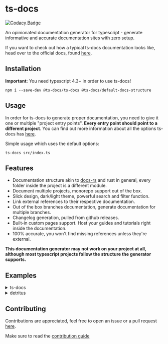 # ts-docs

[![Codacy Badge](https://api.codacy.com/project/badge/Grade/1ad389cd1f3f4a848bf8b47898b53388)](https://app.codacy.com/gh/ts-docs/ts-docs?utm_source=github.com&utm_medium=referral&utm_content=ts-docs/ts-docs&utm_campaign=Badge_Grade_Settings)

An opinionated documentation generator for typescript - generate informative and accurate documentation sites with zero setup.

If you want to check out how a typical ts-docs documentation looks like, head over to the official docs, found [here](https://ts-docs.github.io/ts-docs/index.html).

## Installation

**Important:** You need typescript 4.3+ in order to use ts-docs!

```
npm i --save-dev @ts-docs/ts-docs @ts-docs/default-docs-structure 
```

## Usage 

In order for ts-docs to generate proper documentation, you need to give it one or multiple "project entry points". **Every entry point should point to a different project**. You can find out more information about all the options ts-docs has [here](https://ts-docs.github.io/ts-docs/pages/Guides/Options.html).

Simple usage which uses the default options:
```
ts-docs src/index.ts
```

## Features

- Documentation structure akin to [docs-rs](https://docs.rs/) and rust in general, every folder inside the project is a different module. 
- Document multiple projects, monorepo support out of the box.
- Slick design, dark/light theme, powerful search and filter function.
- Link external references to their respective documentation.
- Out of the box branches documentation, generate documentation for multiple branches.
- Changelog generation, pulled from github releases.
- Built-in custom pages support. Host your guides and tutorials right inside the documentation.
- 100% accurate, you won't find missing references unless they're external.

**This documentation generator may not work on your project at all, although most typescript projects follow the structure the generator supports.**

## Examples

<details>
<summary>ts-docs</summary>
<img src="https://i.imgur.com/8FpQb1F.png">
</details>

<details>
<summary>detritus</summary>
<img src="https://i.imgur.com/yBtBsg4.png">
</details>


## Contributing

Contributions are appreciated, feel free to open an issue or a pull request [here](https://github.com/ts-docs/ts-docs).

Make sure to read the [contribution guide](https://github.com/ts-docs/ts-docs/blob/main/.github/CONTRIBUTING.md)